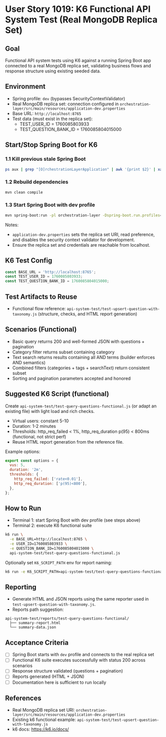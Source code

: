 # User Story 1019: K6 Functional API System Test (Real MongoDB Replica Set)

## Goal
Functional API system tests using K6 against a running Spring Boot app connected to a real MongoDB replica set, validating business flows and response structure using existing seeded data.

## Environment
- Spring profile: `dev` (bypasses SecurityContextValidator)
- Real MongoDB replica set: connection configured in `orchestration-layer/src/main/resources/application-dev.properties`
- Base URL: `http://localhost:8765`
- Test data (must exist in the replica set):
  - TEST_USER_ID = 1760085803933
  - TEST_QUESTION_BANK_ID = 1760085804015000

## Start/Stop Spring Boot for K6

### 1.1 Kill previous stale Spring Boot
```bash
ps aux | grep "[O]rchestrationLayerApplication" | awk '{print $2}' | xargs -r kill -9
```

### 1.2 Rebuild dependencies
```bash
mvn clean compile
```

### 1.3 Start Spring Boot with dev profile
```bash
mvn spring-boot:run -pl orchestration-layer -Dspring-boot.run.profiles=dev
```

Notes:
- `application-dev.properties` sets the replica set URI, read preference, and disables the security context validator for development.
- Ensure the replica set and credentials are reachable from localhost.

## K6 Test Config
```javascript
const BASE_URL = 'http://localhost:8765';
const TEST_USER_ID = 1760085803933;
const TEST_QUESTION_BANK_ID = 1760085804015000;
```

## Test Artifacts to Reuse
- Functional flow reference: `api-system-test/test-upsert-question-with-taxonomy.js` (structure, checks, and HTML report generation)

## Scenarios (Functional)
- Basic query returns 200 and well-formed JSON with questions + pagination
- Category filter returns subset containing category
- Text search returns results containing all AND terms (builder enforces AND semantics)
- Combined filters (categories + tags + searchText) return consistent subset
- Sorting and pagination parameters accepted and honored

## Suggested K6 Script (functional)
Create `api-system-test/test-query-questions-functional.js` (or adapt an existing file) with light load and rich checks.

- Virtual users: constant 5-10
- Duration: 1-2 minutes
- Thresholds: http_req_failed < 1%, http_req_duration p(95) < 800ms (functional, not strict perf)
- Reuse HTML report generation from the reference file.

Example options:
```javascript
export const options = {
  vus: 5,
  duration: '2m',
  thresholds: {
    http_req_failed: ['rate<0.01'],
    http_req_duration: ['p(95)<800'],
  },
};
```

## How to Run
- Terminal 1: start Spring Boot with dev profile (see steps above)
- Terminal 2: execute K6 functional suite

```bash
k6 run \
  -e BASE_URL=http://localhost:8765 \
  -e USER_ID=1760085803933 \
  -e QUESTION_BANK_ID=1760085804015000 \
  api-system-test/test-query-questions-functional.js
```

Optionally set `K6_SCRIPT_PATH` env for report naming:
```bash
k6 run -e K6_SCRIPT_PATH=api-system-test/test-query-questions-functional.js api-system-test/test-query-questions-functional.js
```

## Reporting
- Generate HTML and JSON reports using the same reporter used in `test-upsert-question-with-taxonomy.js`.
- Reports path suggestion:
```
api-system-test/reports/test-query-questions-functional/
  ├── summary-report.html
  └── summary-data.json
```

## Acceptance Criteria
- [ ] Spring Boot starts with `dev` profile and connects to the real replica set
- [ ] Functional K6 suite executes successfully with status 200 across scenarios
- [ ] Response structure validated (questions + pagination)
- [ ] Reports generated (HTML + JSON)
- [ ] Documentation here is sufficient to run locally

## References
- Real MongoDB replica set URI: `orchestration-layer/src/main/resources/application-dev.properties`
- Existing k6 functional example: `api-system-test/test-upsert-question-with-taxonomy.js`
- k6 docs: https://k6.io/docs/
